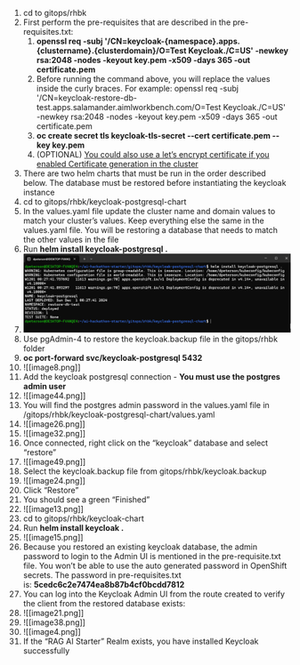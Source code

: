 1. cd to gitops/rhbk
2. First perform the pre-requisites that are described in the pre-requisites.txt:
	1. **openssl req -subj '/CN=keycloak-{namespace}.apps.{clustername}.{clusterdomain}/O=Test Keycloak./C=US' -newkey rsa:2048 -nodes -keyout key.pem -x509 -days 365 -out certificate.pem**
	2. Before running the command above, you will replace the values inside the curly braces. For example: openssl req -subj '/CN=keycloak-restore-db-test.apps.salamander.aimlworkbench.com/O=Test Keycloak./C=US' -newkey rsa:2048 -nodes -keyout key.pem -x509 -days 365 -out certificate.pem
	3. **oc create secret tls keycloak-tls-secret --cert certificate.pem --key key.pem**
	4. (OPTIONAL) [You could also use a let’s encrypt certificate if you enabled Certificate generation in the cluster](https://stephennimmo.com/2024/05/15/generating-lets-encrypt-certificates-with-red-hat-openshift-cert-manager-operator-using-the-cloudflare-dns-solver/)
3. There are two helm charts that must be run in the order described below. The database must be restored before instantiating the keycloak instance
4. cd to gitops/rhbk/keycloak-postgresql-chart
5. In the values.yaml file update the cluster name and domain values to match your cluster’s values. Keep everything else the same in the values.yaml file. You will be restoring a database that needs to match the other values in the file
6. Run **helm install keycloak-postgresql .**
7. ![image39.png](image39.png)
8. Use pgAdmin-4 to restore the keycloak.backup file in the gitops/rhbk folder
9. **oc port-forward svc/keycloak-postgresql 5432**
10. ![[image8.png]]
11. Add the keycloak postgresql connection - **You must use the postgres admin user**
12. ![[image44.png]]
13. You will find the postgres admin password in the values.yaml file in /gitops/rhbk/keycloak-postgresql-chart/values.yaml
14. ![[image26.png]]
15. ![[image32.png]]
16. Once connected, right click on the “keycloak” database and select “restore”
17. ![[image49.png]]
18. Select the keycloak.backup file from gitops/rhbk/keycloak.backup
19. ![[image24.png]]
20. Click “Restore”
21. You should see a green “Finished”
22. ![[image13.png]]
23. cd to gitops/rhbk/keycloak-chart
24. Run **helm install keycloak .**
25. ![[image15.png]]
26. Because you restored an existing keycloak database, the admin password to login to the Admin UI is mentioned in the pre-requisite.txt file. You won’t be able to use the auto generated password in OpenShift secrets. The password in pre-requisites.txt is: **5cedc6c2e7474ea8b87b4cf0bcdd7812**
27. You can log into the Keycloak Admin UI from the route created to verify the client from the restored database exists:
28. ![[image21.png]]
29. ![[image38.png]]
30. ![[image4.png]]
31. If the “RAG AI Starter” Realm exists, you have installed Keycloak successfully
